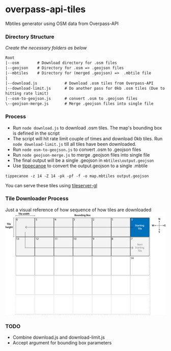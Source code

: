 # overpass-api-tiles
Mbtiles generator using OSM data from Overpass-API

### Directory Structure
*Create the necessary folders as below*
```
Root
|--osm        # Download directory for .osm files
|--geojson    # Directory for .osm => .geojson files
|--mbtiles    # Directory for (merged .geojson) =>  .mbtile file
|
|--download.js            # Download .osm tiles from Overpass-API
|--download-limit.js      # Do another pass for 0kb .osm tiles (Due to hitting rate limit)
|--osm-to-geojson.js      # convert .osm to .geojson files
\--geojson-merge.js       # Merge .geojson files into single file
```

### Process
- Run `node download.js` to download .osm tiles. The map's bounding box is defined in the script
- The script will hit rate limit couple of times and download 0kb tiles. Run `node download-limit.js` till all tiles have been downloaded.
- Run `node osm-to-geojson.js` to convert .osm to .geojson files
- Run `node geojson-merge.js` to merge .geojson files into single file
- The final output will be a single .geojson in `mbtiles\output.geojson`
- Use [tippecanoe](https://github.com/mapbox/tippecanoe) to convert the output.geojson to a single .mbtile

`tippecanoe -z 14 -Z 14 -pk -pf -f -o map.mbtiles output.geojson`

You can serve these tiles using [tileserver-gl](https://github.com/klokantech/tileserver-gl)


### Tile Downloader Process
Just a visual reference of how sequence of how tiles are downloaded
![tile-download.png](img/tile-download.png)

### TODO
- Combine download.js and download-limit.js
- Accept argument for bounding box parameters
